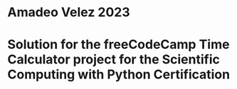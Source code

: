 # Amadeo Velez 2023

# Solution for the freeCodeCamp Time Calculator project for the Scientific Computing with Python Certification